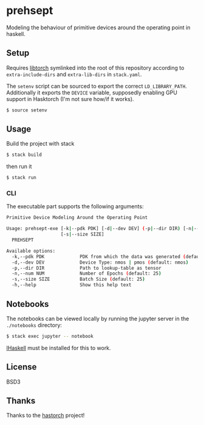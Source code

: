 # prehsept

Modeling the behaviour of primitive devices around the operating point in
haskell.

## Setup

Requires [libtorch](https://pytorch.org/get-started/locally/) symlinked into
the root of this repository according to `extra-include-dirs` and
`extra-lib-dirs` in `stack.yaml`.

The `setenv` script can be sourced to export the correct `LD_LIBRARY_PATH`.
Additionally it exports the `DEVICE` variable, supposedly enabling GPU support
in Hasktorch (I'm not sure how/if it works).

```sh
$ source setenv
```

## Usage

Build the project with stack

```sh
$ stack build
```

then run it

```sh
$ stack run
```

### CLI

The executable part supports the following arguments:

```bash
Primitive Device Modeling Around the Operating Point

Usage: prehsept-exe [-k|--pdk PDK] [-d|--dev DEV] (-p|--dir DIR) [-n|--num NUM]
                    [-s|--size SIZE]
  PREHSEPT

Available options:
  -k,--pdk PDK             PDK from which the data was generated (default: xh035)
  -d,--dev DEV             Device Type: nmos | pmos (default: nmos)
  -p,--dir DIR             Path to lookup-table as tensor
  -n,--num NUM             Number of Epochs (default: 25)
  -s,--size SIZE           Batch Size (default: 25)
  -h,--help                Show this help text
```

## Notebooks

The notebooks can be viewed locally by running the jupyter server in the
`./notebooks` directory:

```bash
$ stack exec jupyter -- notebook
```

[IHaskell](https://github.com/IHaskell/IHaskell) must be installed for this to
work.

## License

BSD3

## Thanks

Thanks to the [hastorch](https://github.com/hasktorch/hasktorch) project!
